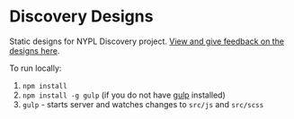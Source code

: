 # Discovery Designs

Static designs for NYPL Discovery project. [View and give feedback on the designs here](https://nypl-discovery.github.io/discovery-designs/).

To run locally:

1. `npm install`
2. `npm install -g gulp` (if you do not have [gulp](http://gulpjs.com/) installed)
3. `gulp` - starts server and watches changes to `src/js` and `src/scss`

